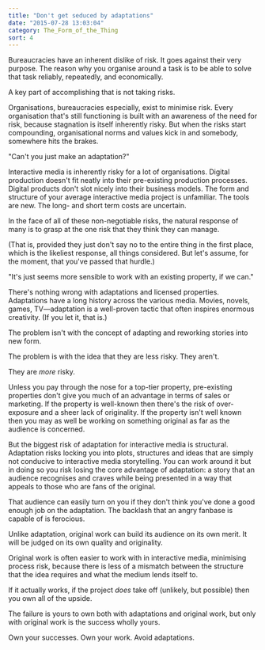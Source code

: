 ```yaml
---
title: "Don't get seduced by adaptations"
date: "2015-07-28 13:03:04"
category: The_Form_of_the_Thing
sort: 4
---
```


Bureaucracies have an inherent dislike of risk. It goes against their very purpose. The reason why you organise around a task is to be able to solve that task reliably, repeatedly, and economically.

A key part of accomplishing that is not taking risks.

Organisations, bureaucracies especially, exist to minimise risk. Every organisation that's still functioning is built with an awareness of the need for risk, because stagnation is itself inherently risky. But when the risks start compounding, organisational norms and values kick in and somebody, somewhere hits the brakes.

"Can't you just make an adaptation?"

Interactive media is inherently risky for a lot of organisations. Digital production doesn't fit neatly into their pre-existing production processes. Digital products don't slot nicely into their business models. The form and structure of your average interactive media project is unfamiliar. The tools are new. The long- and short term costs are uncertain.

In the face of all of these non-negotiable risks, the natural response of many is to grasp at the one risk that they think they can manage.

(That is, provided they just don't say no to the entire thing in the first place, which is the likeliest response, all things considered. But let's assume, for the moment, that you've passed that hurdle.)

"It's just seems more sensible to work with an existing property, if we can."

There's nothing wrong with adaptations and licensed properties. Adaptations have a long history across the various media. Movies, novels, games, TV—adaptation is a well-proven tactic that often inspires enormous creativity. (If you let it, that is.)

The problem isn't with the concept of adapting and reworking stories into new form.

The problem is with the idea that they are less risky. They aren't.

They are *more* risky.

Unless you pay through the nose for a top-tier property, pre-existing properties don't give you much of an advantage in terms of sales or marketing. If the property is well-known then there's the risk of over-exposure and a sheer lack of originality. If the property isn't well known then you may as well be working on something original as far as the audience is concerned.

But the biggest risk of adaptation for interactive media is structural. Adaptation risks locking you into plots, structures and ideas that are simply not conducive to interactive media storytelling. You can work around it but in doing so you risk losing the core advantage of adaptation: a story that an audience recognises and craves while being presented in a way that appeals to those who are fans of the original.

That audience can easily turn on you if they don't think you've done a good enough job on the adaptation. The backlash that an angry fanbase is capable of is ferocious.

Unlike adaptation, original work can build its audience on its own merit. It will be judged on its own quality and originality.

Original work is often easier to work with in interactive media, minimising process risk, because there is less of a mismatch between the structure that the idea requires and what the medium lends itself to.

If it actually works, if the project *does* take off (unlikely, but possible) then you own all of the upside.

The failure is yours to own both with adaptations and original work, but only with original work is the success wholly yours.

Own your successes. Own your work. Avoid adaptations.

